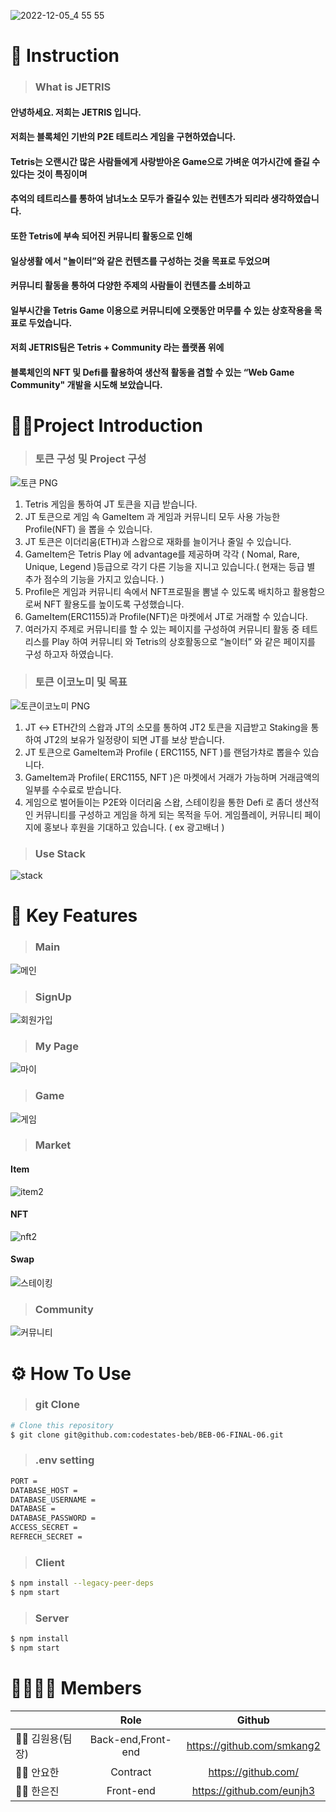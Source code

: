 
![2022-12-05_4 55 55](https://user-images.githubusercontent.com/45747187/205716605-3dcccd09-fb99-4626-a402-1a71ca952ced.png)

# 👋 Instruction
>### What is JETRIS 
#### 안녕하세요. 저희는 JETRIS 입니다. 
#### 저희는 블록체인 기반의 P2E 테트리스 게임을 구현하였습니다.
#### Tetris는 오랜시간 많은 사람들에게 사랑받아온 Game으로 가벼운 여가시간에 즐길 수 있다는 것이 특징이며 
#### 추억의 테트리스를 통하여 남녀노소 모두가 즐길수 있는 컨텐츠가 되리라 생각하였습니다.
#### 또한 Tetris에 부속 되어진 커뮤니티 활동으로 인해 
#### 일상생활 에서 "놀이터”와 같은 컨텐츠를 구성하는 것을 목표로 두었으며 
#### 커뮤니티 활동을 통하여 다양한 주제의 사람들이 컨텐츠를 소비하고 
#### 일부시간을 Tetris Game 이용으로 커뮤니티에 오랫동안 머무를 수 있는 상호작용을 목표로 두었습니다.
#### 저희 JETRIS팀은 Tetris + Community 라는 플랫폼 위에 
#### 블록체인의 NFT 및 Defi를 활용하여 생산적 활동을 겸할 수 있는 “Web Game Community" 개발을 시도해 보았습니다.

# 🧑‍💻Project Introduction
>### 토큰 구성 및 Project 구성
![토큰 PNG](https://user-images.githubusercontent.com/45747187/205716951-b43b9fb5-73e7-489e-9ba5-a1a977635beb.png)
1. Tetris 게임을 통하여 JT 토큰을 지급 받습니다.
2. JT 토큰으로 게임 속 GameItem 과 게임과 커뮤니티 모두 사용 가능한 Profile(NFT) 을 뽑을 수 있습니다.
3. JT 토큰은 이더리움(ETH)과 스왑으로 재화를 늘이거나 줄일 수 있습니다.
4. GameItem은 Tetris Play 에 advantage를 제공하며 각각 ( Nomal, Rare, Unique, Legend )등급으로 각기 다른 기능을 지니고 있습니다.( 현재는 등급 별 추가 점수의 기능을 가지고 있습니다. ) 
5. Profile은 게임과 커뮤니티 속에서 NFT프로필을 뽐낼 수 있도록 배치하고 활용함으로써 NFT 활용도를 높이도록 구성했습니다.
6. GameItem(ERC1155)과 Profile(NFT)은 마켓에서 JT로 거래할 수 있습니다. 
7. 여러가지 주제로 커뮤니티를 할 수 있는 페이지를 구성하여 커뮤니티 활동 중 테트리스를 Play 하여 커뮤니티 와 Tetris의 상호활동으로 “놀이터” 와 같은 페이지를 구성 하고자 하였습니다.

>### 토큰 이코노미 및 목표
![토큰이코노미 PNG](https://user-images.githubusercontent.com/45747187/205717575-58f68e31-9ef1-4aa2-b042-2c45e6e20388.png)
1. JT ↔ ETH간의 스왑과 JT의 소모를 통하여 JT2 토큰을 지급받고 Staking을 통하여 JT2의 보유가 일정량이 되면 JT를 보상 받습니다.
2. JT 토큰으로 GameItem과 Profile ( ERC1155, NFT )를 랜덤가챠로 뽑을수 있습니다.
3. GameItem과 Profile( ERC1155, NFT )은 마켓에서 거래가 가능하며 거래금액의 일부를 수수료로 받습니다. 
4. 게임으로 벌어들이는 P2E와 이더리움 스왑, 스테이킹을 통한 Defi 로 좀더 생산적인 커뮤니티를 구성하고 게임을 하게 되는 목적을 두어. 게임플레이, 커뮤니티 페이지에 홍보나 후원을 기대하고 있습니다. 
( ex 광고배너 )

>### Use Stack
![stack](https://user-images.githubusercontent.com/45747187/205716280-acb8ea9c-f047-4569-8443-a114007619ae.png)


# 📜 Key Features
>### Main
![메인](https://user-images.githubusercontent.com/45747187/205718194-3328610a-7991-4463-b170-a36c68b4978f.gif)

>### SignUp
![회원가입](https://user-images.githubusercontent.com/45747187/205718592-1babe89e-670c-4794-aa71-2db7e99d7376.gif)


>### My Page
![마이](https://user-images.githubusercontent.com/45747187/205718562-9d07f5ac-70e7-42c6-8c2a-c839542ae339.gif)


>### Game
![게임](https://user-images.githubusercontent.com/45747187/205718545-cd2621ae-62cf-488f-b353-3bb9cc7dbf05.gif)


>### Market
#### Item
![item2](https://user-images.githubusercontent.com/45747187/205719986-1bb364e1-6e48-4190-abf1-e86a85cba441.gif)

#### NFT
![nft2](https://user-images.githubusercontent.com/45747187/205720194-de45b0d9-e9df-4e55-86c0-5a15944f40ea.gif)

#### Swap
![스테이킹](https://user-images.githubusercontent.com/45747187/205718872-c20f339d-0a6e-487b-9409-b9285fb194d7.gif)

>### Community
![커뮤니티](https://user-images.githubusercontent.com/45747187/205718814-dde19265-285d-4e5d-b469-17077c080d40.gif)


# ⚙️ How To Use
>### git Clone
```bash
# Clone this repository
$ git clone git@github.com:codestates-beb/BEB-06-FINAL-06.git
````
>### .env setting
```bash
PORT = 
DATABASE_HOST = 
DATABASE_USERNAME = 
DATABASE = 
DATABASE_PASSWORD = 
ACCESS_SECRET = 
REFRECH_SECRET =
```
>### Client
```bash
$ npm install --legacy-peer-deps
$ npm start
```
>### Server
```bash
$ npm install
$ npm start
```


# 👨‍👩‍👦‍👦 Members
||Role|Github|
|---|:---:|:---:|
|🧑‍💻 김원용(팀장)|Back-end,Front-end|https://github.com/smkang2|
|🧑‍💻 안요한|Contract|https://github.com/|
|🧑‍💻 한은진|Front-end|https://github.com/eunjh3|
